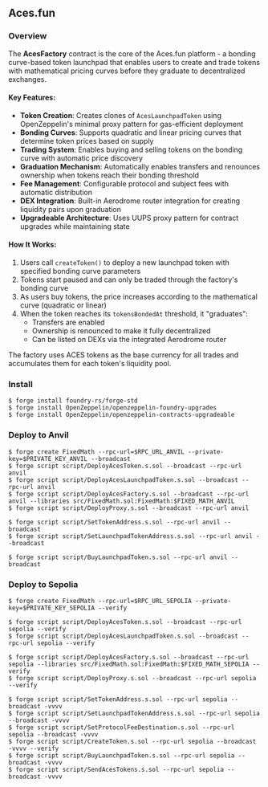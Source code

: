 ## Aces.fun

### Overview

The **AcesFactory** contract is the core of the Aces.fun platform - a bonding curve-based token launchpad that enables users to create and trade tokens with mathematical pricing curves before they graduate to decentralized exchanges.

#### Key Features:

- **Token Creation**: Creates clones of `AcesLaunchpadToken` using OpenZeppelin's minimal proxy pattern for gas-efficient deployment
- **Bonding Curves**: Supports quadratic and linear pricing curves that determine token prices based on supply
- **Trading System**: Enables buying and selling tokens on the bonding curve with automatic price discovery
- **Graduation Mechanism**: Automatically enables transfers and renounces ownership when tokens reach their bonding threshold
- **Fee Management**: Configurable protocol and subject fees with automatic distribution
- **DEX Integration**: Built-in Aerodrome router integration for creating liquidity pairs upon graduation
- **Upgradeable Architecture**: Uses UUPS proxy pattern for contract upgrades while maintaining state

#### How It Works:

1. Users call `createToken()` to deploy a new launchpad token with specified bonding curve parameters
2. Tokens start paused and can only be traded through the factory's bonding curve
3. As users buy tokens, the price increases according to the mathematical curve (quadratic or linear)
4. When the token reaches its `tokensBondedAt` threshold, it "graduates":
   - Transfers are enabled
   - Ownership is renounced to make it fully decentralized
   - Can be listed on DEXs via the integrated Aerodrome router

The factory uses ACES tokens as the base currency for all trades and accumulates them for each token's liquidity pool.

### Install

```shell
$ forge install foundry-rs/forge-std
$ forge install OpenZeppelin/openzeppelin-foundry-upgrades
$ forge install OpenZeppelin/openzeppelin-contracts-upgradeable
```

### Deploy to Anvil

```shell
$ forge create FixedMath --rpc-url=$RPC_URL_ANVIL --private-key=$PRIVATE_KEY_ANVIL --broadcast
$ forge script script/DeployAcesToken.s.sol --broadcast --rpc-url anvil
$ forge script script/DeployAcesLaunchpadToken.s.sol --broadcast --rpc-url anvil
$ forge script script/DeployAcesFactory.s.sol --broadcast --rpc-url anvil --libraries src/FixedMath.sol:FixedMath:$FIXED_MATH_ANVIL
$ forge script script/DeployProxy.s.sol --broadcast --rpc-url anvil

$ forge script script/SetTokenAddress.s.sol --rpc-url anvil --broadcast
$ forge script script/SetLaunchpadTokenAddress.s.sol --rpc-url anvil --broadcast

$ forge script script/BuyLaunchpadToken.s.sol --rpc-url anvil --broadcast
```

### Deploy to Sepolia

```shell
$ forge create FixedMath --rpc-url=$RPC_URL_SEPOLIA --private-key=$PRIVATE_KEY_SEPOLIA --verify

$ forge script script/DeployAcesToken.s.sol --broadcast --rpc-url sepolia --verify
$ forge script script/DeployAcesLaunchpadToken.s.sol --broadcast --rpc-url sepolia --verify

$ forge script script/DeployAcesFactory.s.sol --broadcast --rpc-url sepolia --libraries src/FixedMath.sol:FixedMath:$FIXED_MATH_SEPOLIA --verify
$ forge script script/DeployProxy.s.sol --broadcast --rpc-url sepolia --verify

$ forge script script/SetTokenAddress.s.sol --rpc-url sepolia --broadcast -vvvv 
$ forge script script/SetLaunchpadTokenAddress.s.sol --rpc-url sepolia --broadcast -vvvv 
$ forge script script/SetProtocolFeeDestination.s.sol --rpc-url sepolia --broadcast -vvvv
$ forge script script/CreateToken.s.sol --rpc-url sepolia --broadcast -vvvv --verify
$ forge script script/BuyLaunchpadToken.s.sol --rpc-url sepolia --broadcast -vvvv
$ forge script script/SendAcesTokens.s.sol --rpc-url sepolia --broadcast -vvvv
```
